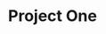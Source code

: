 ---
layout: base
title: Project One
components:
  - type: hero
    data:
      title: Project One
      subtitle: A beautiful web application
  - type: text-block
    data:
      content: |
        This is a detailed description of Project One. It showcases my skills in web development
        and design, focusing on creating intuitive user experiences.

        ## Key Features
        - Responsive design
        - Modern architecture
        - Performance optimized
---
